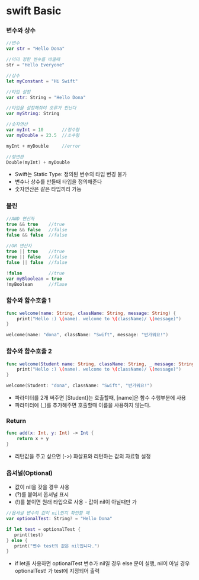 # swift Basic

### 변수와 상수

```swift
//변수
var str = "Hello Dona"

//이미 정한 변수를 바꿀때
str = "Hello Everyone"

//상수
let myConstant = "Hi Swift"

//타입 설정
var str: String = "Hello Dona"

//타입을 설정해줘야 오류가 안난다
var myString: String

//숫자연산
var myInt = 10       //정수형 
var myDouble = 23.5  //소수형

myInt + myDouble     //error

//형변환
Double(myInt) + myDouble
```

 - Swift는 Static Type: 정의된 변수의 타입 변경 불가
 - 변수나 상수를 만들때 타입을 정의해준다
 - 숫자연산은 같은 타입끼리 가능
 
### 불린
```swift
//AND 연산자 
true && true    //true
true && false   //false
false && false  //false

//OR 연산자
true || true    //true
true || false   //false
false || false  //false

!false          //true
var myBloolean = true
!myBoolean      //flase
``` 

### 함수와 함수호출 1
```swift
func welcome(name: String, className: String, message: String) {
    print("Hello :) \(name). welcome to \(className)/ \(message)")   
}

welcome(name: "dona", className: "Swift", message: "반가워요!")

```

### 함수와 함수호출 2
```swift
func welcome(Student name: String, className: String, _ message: String) {
    print("Hello :) \(name). welcome to \(className)/ \(message)")   
}

welcome(Student: "dona", className: "Swift", "반가워요!")
```
- 파라미터를 2개 써주면 [Student]는 호출할때, [name]은 함수 수행부분에 사용
- 파라미터에 (_)를 추가해주면 호출할때 이름을 사용하지 않는다. 

### Return
```swift
func add(x: Int, y: Int) -> Int {
    return x + y
}
```
- 리턴값을 주고 싶으면 (->) 화살표와 리턴하는 값의 자료형 설정
 
 ### 옵셔널(Optional)
 - 값이 nil을 갖을 경우 사용
 - (?)를 붙여서 옵셔널 표시
 - (!)를 붙이면 원래 타입으로 사용 - 값이 nil이 아닐때만 가
 
 ```swift
//옵셔널 변수의 값이 nil인지 확인할 때
var optionalTest: String? = "Hello Dona"
 
 if let test = optionalTest {
    print(test)
 } else {
    print("변수 test의 값은 nil입니다.")
 }
```
- if let을 사용하면 optionalTest 변수가 nil일 경우 else 문이 실행, nil이 아닐 경우 optionalTest! 가 test에 지정되어 출력
 
